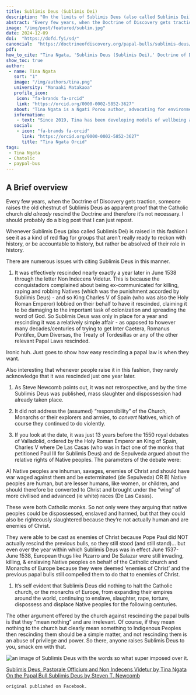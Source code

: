 ```yaml
---
title: Sublimis Deus (Sublimis Dei)
description: "On the limits of Sublimis Deus (also called Sublimis Dei)."
abstract: "Every few years, when the Doctrine of Discovery gets traction, someone raises the old chestnut of Sublimis Deus as apparent proof that the Catholic church did already rescind the Doctrine and therefore it’s not necessary. I should probably do a blog post that I can just repost."
image: "/img/post/featured/sublim.jpg"
date: 2024-12-09
doi:  "https://dofd.fyi/sd/"
canoncial:  "https://doctrineofdiscovery.org/papal-bulls/sublimis-deus/"
pdf: 
how_to_cite: "Tina Ngata, 'Sublimis Deus (Sublimis Dei),' Doctrine of Discovery Project (1 August 2022)"
show_toc: true
author: 
 - name: Tina Ngata
   sort: "1"
   image: "/img/authors/tina.png"
   university: "Manaaki Matakaoa"
   profile_icon: 
    icon: "fa-brands fa-orcid"
    link: "https://orcid.org/0000-0002-5852-3627"
   about: "Tina Ngata is a Ngati Porou author, advocating for environmental, Indigenous, and human rights. Her background is in holistic approaches to public health, including oranga taiao (environmental wellbeing) and oranga whanau (collective wellbeing)."
   information: 
    - text: "Since 2019, Tina has been developing models of wellbeing and protection, founding the award-winning Manaaki Matakaoa program that uses community-centered, flaxroots oranga services to build a community-based health infrastructure."
   social:
    - icon: "fa-brands fa-orcid"
      link: "https://orcid.org/0000-0002-5852-3627"
      title: "Tina Ngata Orcid"
tags: 
 - Tina Ngata
 - Chatolic
 - paypal-bus
---
```


## A Brief overview

Every few years, when the Doctrine of Discovery gets traction, someone raises the old chestnut of Sublimis Deus as apparent proof that the Catholic church _did already_ rescind the Doctrine and therefore it’s not necessary. I should probably do a blog post that I can just repost.

Whenever Sublimis Deus (also called Sublimis Dei) is raised in this fashion I see it as a kind of red flag for groups that aren’t really ready to reckon with history, or be accountable to history, but rather be absolved of their role in history.

There are numerous issues with citing Sublimis Deus in this manner.

1.  It was effectively rescinded nearly exactly a year later in June 1538 through the letter Non Indecens Videtur. This is because the conquistadors complained about being ex-communicated for killing, raping and robbing Natives (which was the punishment accorded by Sublimis Deus) - and so King Charles V of Spain (who was also the Holy Roman Emperor) lobbied on their behalf to have it rescinded, claiming it to be damaging to the important task of colonization and spreading the word of God. So Sublimis Deus was only in place for a year and rescinding it was a relatively simple affair - as opposed to however many decades/centuries of trying to get Inter Caetera, Romanus Pontifex, Dum Diversas, the Treaty of Tordesillas or any of the other relevant Papal Laws rescinded.

Ironic huh. Just goes to show how easy rescinding a papal law is when they want.

Also interesting that whenever people raise it in this fashion, they rarely acknowledge that it was rescinded just one year later.

1.  As Steve Newcomb points out, it was not retrospective, and by the time Sublimis Deus was published, mass slaughter and dispossession had already taken place.
    
2.  It did not address the (assumed) “responsibility” of the Church, Monarchs or their explorers and armies, to _convert_ Natives, which of course they continued to do violently.
    
3.  If you look at the date, it was just 13 years before the 1550 royal debates of Valladolid, ordered by the Holy Roman Emperor an King of Spain, Charles V where De Las Casas (who was in fact one of the monks that petitioned Paul III for Sublimis Deus) and de Sepulveda argued about the relative rights of Native peoples. The parameters of the debate were:
    

A) Native peoples are inhuman, savages, enemies of Christ and should have war waged against them and be exterminated (de Sepulveda) OR B) Native peoples are human, but are lesser humans, like women, or children, and should therefore be converted to Christ and brought under the “wing” of more civilised and advanced (ie white) races (De Las Casas).

These were both Catholic monks. So not only were they arguing that native peoples could be dispossessed, enslaved and harmed, but that they could also be righteously slaughtered because they’re not actually human and are enemies of Christ.

They were able to be cast as enemies of Christ because Pope Paul did NOT actually rescind the previous bulls, so they still stood (and still stand)… but even over the year within which Sublimis Deus was in effect June 1537-June 1538, European thugs like Pizarro and De Salazar were still invading, killing, & enslaving Native peoples on behalf of the Catholic church and Monarchs of Europe because they were deemed ‘enemies of Christ’ and the previous papal bulls still compelled them to do that to enemies of Christ.

1.  It’s self evident that Sublimis Deus did nothing to halt the Catholic church, or the monarchs of Europe, from expanding their empires around the world, continuing to enslave, slaughter, rape, torture, dispossess and displace Native peoples for the following centuries.

The other argument offered by the church against rescinding the papal bulls is that they “mean nothing” and are irrelevant. Of course, if they mean nothing to the church but clearly mean something to Indigenous Peoples then rescinding them should be a simple matter, and not rescinding them is an abuse of privilege and power. So there, anyone raises Sublimis Deus to you, smack em with that.

![an image of Sublimis Deus with the words so what super imposed over it. ]({{metadata.url}}/img/post/featured/sublim.jpg)

[Sublimis Deus, Pastorale Officium and Non Indecens Videtur by Tina Ngata](/blog/papal-bulls/sublimis-deus-pastorale-officium-indecensvidetur/) [On the Papal Bull Sublimis Deus by Steven T. Newcomb](https://doctrineofdiscovery.org/blog/newcomb-sublimis-deus/)

`original published on Facebook.`
